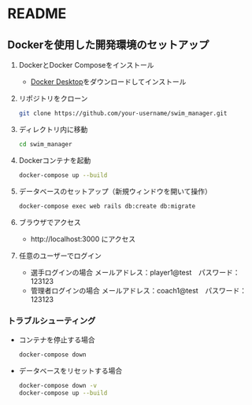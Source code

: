 # README
## Dockerを使用した開発環境のセットアップ

1. DockerとDocker Composeをインストール
   - [Docker Desktop](https://www.docker.com/products/docker-desktop)をダウンロードしてインストール

2. リポジトリをクローン
   ```bash
   git clone https://github.com/your-username/swim_manager.git
   ```

3. ディレクトリ内に移動
   ```bash
   cd swim_manager
   ```

4. Dockerコンテナを起動
   ```bash
   docker-compose up --build
   ```

5. データベースのセットアップ（新規ウィンドウを開いて操作）
   ```bash
   docker-compose exec web rails db:create db:migrate
   ```

6. ブラウザでアクセス
   - http://localhost:3000 にアクセス

7. 任意のユーザーでログイン
   - 選手ログインの場合
        メールアドレス：player1@test　パスワード：123123
   - 管理者ログインの場合
        メールアドレス：coach1@test　パスワード：123123

### トラブルシューティング

- コンテナを停止する場合
  ```bash
  docker-compose down
  ```

- データベースをリセットする場合
  ```bash
  docker-compose down -v
  docker-compose up --build
  ```
